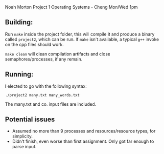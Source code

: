 Noah Morton Project 1
Operating Systems - Cheng Mon/Wed 1pm

## Building:

Run `make` inside the project folder, this will compile it and produce
a binary called `project2`, which can be run. If `make` isn't
available, a typical `g++` invoke on the cpp files should work.

`make clean` will clean compilation artifacts and close semaphores/processes, if any remain.

## Running:

I elected to go with the following syntax:

`./project2 many.txt many_words.txt`

The many.txt and co. input files are included.

## Potential issues

- Assumed no more than 9 processes and resources/resource types, for simplicity.
- Didn't finish, even worse than first assignment. Only got far enough to parse input.
